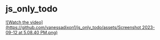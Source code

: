 # js_only_todo

[![Watch the video](https://github.com/vanessadixon1/js_only_todo/assets/Screenshot 2023-09-12 at 5.08.40 PM.png)](vimeo.com/user202459177/
)


